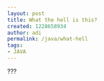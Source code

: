 ```yaml
---
layout: post
title: What the hell is this?
created: 1228658934
author: adi
permalink: /java/what-hell
tags:
- JAVA
---
```

<p>???</p>

